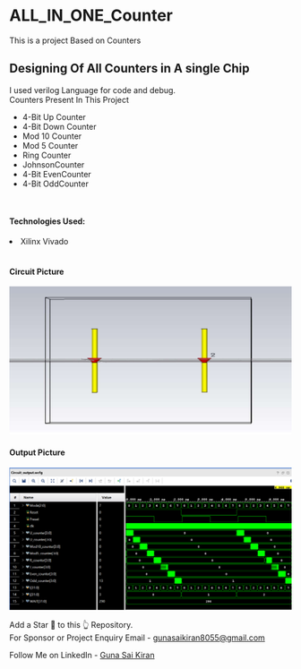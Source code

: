 # ALL_IN_ONE_Counter

This is a  project Based on Counters<br>

<h2>Designing Of All Counters in A single Chip</h2>
I used verilog Language for code and debug.<br>
Counters Present In This Project
<ul>
<li>4-Bit Up Counter</li>
  <li>4-Bit Down Counter</li>
  <li>Mod 10 Counter</li>
  <li>Mod 5 Counter</li>
  <li>Ring Counter</li>
  <li>JohnsonCounter</li>
  <li>4-Bit EvenCounter</li>
  <li>4-Bit OddCounter</li>
</ul><br>



<h4>Technologies Used:</h4>
<li>Xilinx Vivado</li><br>



<h4>Circuit Picture</h4>
<p align="center">
  <img src="https://github.com/Gunasaikiran/Antenna/blob/main/cst.png" >
</p>

<h4>Output Picture</h4>
<p align="center">
  <img src="https://github.com/Gunasaikiran/ALL_IN_ONE_Counter/blob/main/Pictures/Circuit%20output.png" >
</p>

Add a Star 🌟 to this 👆 Repository.<br>
For Sponsor or Project Enquiry
Email - gunasaikiran8055@gmail.com

Follow Me on
LinkedIn - <a href="https://www.linkedin.com/in/guna-sai-kiran-b526a2220/">Guna Sai Kiran</a>

